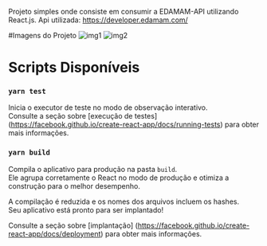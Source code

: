 Projeto simples onde consiste em consumir a EDAMAM-API utilizando React.js.
Api utilizada: https://developer.edamam.com/

#Imagens do Projeto
![img1](https://user-images.githubusercontent.com/45675758/114653121-b4bd7800-9cbd-11eb-857a-f0f451583c3e.jpg)
![img2](https://user-images.githubusercontent.com/45675758/114653135-bd15b300-9cbd-11eb-83c2-998f91e23de3.jpg)


# Scripts Disponíveis

### `yarn test`

Inicia o executor de teste no modo de observação interativo. \
Consulte a seção sobre [execução de testes] (https://facebook.github.io/create-react-app/docs/running-tests) para obter mais informações.

### `yarn build`

Compila o aplicativo para produção na pasta `build`. \
Ele agrupa corretamente o React no modo de produção e otimiza a construção para o melhor desempenho.

A compilação é reduzida e os nomes dos arquivos incluem os hashes. \
Seu aplicativo está pronto para ser implantado!

Consulte a seção sobre [implantação] (https://facebook.github.io/create-react-app/docs/deployment) para obter mais informações.

